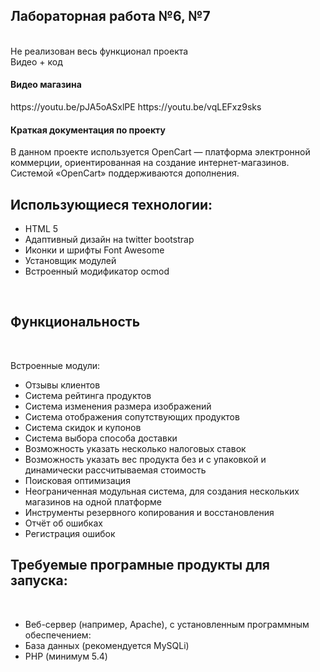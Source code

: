 ## Лабораторная работа №6, №7
<br>
Не реализован весь функционал проекта<br>
Видео + код  <br>

<h4>Видео магазина</h4>
https://youtu.be/pJA5oASxlPE
https://youtu.be/vqLEFxz9sks

<h4>Краткая документация по проекту</h4>
В данном проекте используется OpenCart — платформа электронной коммерции, ориентированная на создание интернет-магазинов. Системой «OpenCart» поддерживаются дополнения.
<br>

## Использующиеся технологии: <br>

* HTML 5
* Адаптивный дизайн на twitter bootstrap
* Иконки и шрифты Font Awesome
* Установщик модулей
* Встроенный модификатор ocmod

<br>

## Функциональность

<br>

Встроенные модули:<br>

* Отзывы клиентов
* Cистема рейтинга продуктов
* Cистема изменения размера изображений
* Cистема отображения сопутствующих продуктов
* Cистема скидок и купонов
* Cистема выбора способа доставки
* Возможность указать несколько налоговых ставок
* Возможность указать вес продукта без и с упаковкой и динамически рассчитываемая стоимость
* Поисковая оптимизация
* Неограниченная модульная система, для создания нескольких магазинов на одной платформе
* Инструменты резервного копирования и восстановления
* Отчёт об ошибках
* Регистрация ошибок

## Требуемые програмные продукты для запуска:
<br>

* Веб-сервер (например, Apache), с установленным программным обеспечением:
* База данных (рекомендуется MySQLi)
* PHP (минимум 5.4)
